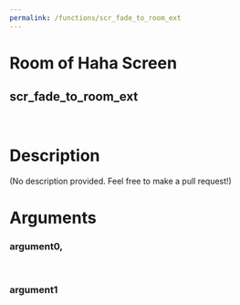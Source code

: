 ```yaml
---
permalink: /functions/scr_fade_to_room_ext
---
```

# Room of Haha Screen  
## scr_fade_to_room_ext  
&nbsp;  
# Description  
(No description provided. Feel free to make a pull request!) 
&nbsp;  
# Arguments
### argument0, 

&nbsp;  
### argument1

&nbsp;  


